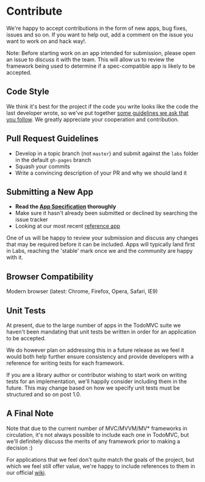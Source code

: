 # Contribute

We're happy to accept contributions in the form of new apps, bug fixes, issues and so on. If you want to help out, add a comment on the issue you want to work on and hack way!. 

Note: Before starting work on an app intended for submission, please open an issue to discuss it with the team. This will allow us to review the framework being used to determine if a spec-compatible app is likely to be accepted. 


## Code Style

We think it's best for the project if the code you write looks like the code the last developer wrote, so we've put together [some guidelines we ask that you follow](https://github.com/tastejs/todomvc/tree/gh-pages/codestyle.md). We greatly appreciate your cooperation and contribution.


## Pull Request Guidelines

- Develop in a topic branch (not `master`) and submit against the `labs` folder in the default `gh-pages` branch
- Squash your commits
- Write a convincing description of your PR and why we should land it


## Submitting a New App

- **Read the [App Specification](app-spec.md) thoroughly**
- Make sure it hasn't already been submitted or declined by searching the issue tracker
- Looking at our most recent [reference app](https://github.com/tastejs/todomvc/tree/gh-pages/architecture-examples/backbone)

One of us will be happy to review your submission and discuss any changes that may be required before it can be included. Apps will typically land first in Labs, reaching the 'stable' mark once we and the community are happy with it.


## Browser Compatibility

Modern browser (latest: Chrome, Firefox, Opera, Safari, IE9)


## Unit Tests

At present, due to the large number of apps in the TodoMVC suite we haven't been mandating that unit tests be written in order for an application to be accepted.

We do however plan on addressing this in a future release as we feel it would both help further ensure consistency and provide developers with a reference for writing tests for each framework.

If you are a library author or contributor wishing to start work on writing tests for an implementation, we'll happily consider including them in the future. This may change based on how we specify unit tests must be structured and so on post 1.0.


## A Final Note

Note that due to the current number of MVC/MVVM/MV* frameworks in circulation, it's not always possible to include each one in TodoMVC, but we'll definitely discuss the merits of any framework prior to making a decision :)

For applications that we feel don't quite match the goals of the project, but which we feel still offer value, we're happy to include references to them in our official [wiki](https://github.com/tastejs/todomvc/wiki/Other-implementations).
